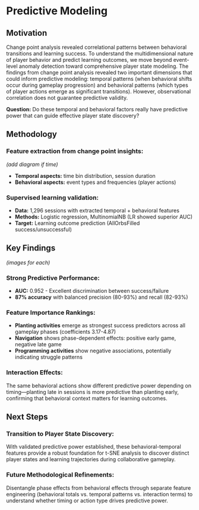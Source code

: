 # Predictive Modeling

## Motivation
Change point analysis revealed correlational patterns between behavioral transitions and learning success. To understand the multidimensional nature of player behavior and predict learning outcomes, we move beyond event-level anomaly detection toward comprehensive player state modeling. The findings from change point analysis revealed two important dimensions that could inform predictive modeling: temporal patterns (when behavioral shifts occur during gameplay progression) and behavioral patterns (which types of player actions emerge as significant transitions). However, observational correlation does not guarantee predictive validity.

**Question:** Do these temporal and behavioral factors really have predictive power that can guide effective player state discovery?

## Methodology

### Feature extraction from change point insights:
*(add diagram if time)*
- **Temporal aspects:** time bin distribution, session duration
- **Behavioral aspects:** event types and frequencies (player actions)

### Supervised learning validation:
- **Data:** 1,296 sessions with extracted temporal + behavioral features
- **Methods:** Logistic regression, MultinomialNB (LR showed superior AUC)
- **Target:** Learning outcome prediction (AllOrbsFilled success/unsuccessful)

## Key Findings
*(images for each)*

### Strong Predictive Performance:
- **AUC:** 0.952 - Excellent discrimination between success/failure
- **87% accuracy** with balanced precision (80-93%) and recall (82-93%)

### Feature Importance Rankings:
- **Planting activities** emerge as strongest success predictors across all gameplay phases (coefficients 3.17-4.87)
- **Navigation** shows phase-dependent effects: positive early game, negative late game
- **Programming activities** show negative associations, potentially indicating struggle patterns

### Interaction Effects:
The same behavioral actions show different predictive power depending on timing—planting late in sessions is more predictive than planting early, confirming that behavioral context matters for learning outcomes.

## Next Steps

### Transition to Player State Discovery:
With validated predictive power established, these behavioral-temporal features provide a robust foundation for t-SNE analysis to discover distinct player states and learning trajectories during collaborative gameplay.

### Future Methodological Refinements:
Disentangle phase effects from behavioral effects through separate feature engineering (behavioral totals vs. temporal patterns vs. interaction terms) to understand whether timing or action type drives predictive power.
